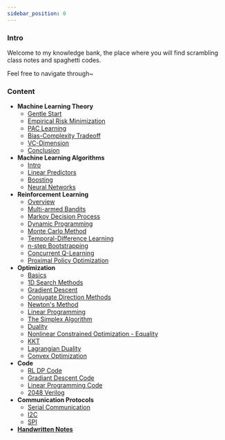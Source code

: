 ```yaml
---
sidebar_position: 0
---
```


### Intro

Welcome to my knowledge bank, the place where you will find scrambling class notes and spaghetti codes.

Feel free to navigate through~

### Content

- **Machine Learning Theory**
  - [Gentle Start](Machine%20Learning%20Theory/Machine%20Learning%20Theory%20-%20Start)
  - [Empirical Risk Minimization](Machine%20Learning%20Theory/Machine%20Learning%20Theory%20-%20ERM)
  - [PAC Learning](Machine%20Learning%20Theory/Machine%20Learning%20Theory%20-%20PAC)
  - [Bias-Complexity Tradeoff](Machine%20Learning%20Theory/Machine%20Learning%20Theory%20-%20Bias-Complexity)
  - [VC-Dimension](Machine%20Learning%20Theory/Machine%20Learning%20Theory%20-%20VC)
  - [Conclusion](Machine%20Learning%20Theory/Machine%20Learning%20Theory%20-%20Conclusion)
- **Machine Learning Algorithms**
  - [Intro](Machine%20Learning%20Algorithms/Machine%20Learning%20Algorithms%20-%20Start)
  - [Linear Predictors](Machine%20Learning%20Algorithms/Machine%20Learning%20Algorithms%20-%20Linear%20Predictors)
  - [Boosting](Machine%20Learning%20Algorithms/Machine%20Learning%20Algorithms%20-%20Boosting)
  - [Neural Networks](Machine%20Learning%20Algorithms/Machine%20Learning%20Algorithms%20-%20Neural%20Networks)
- **Reinforcement Learning**
  - [Overview](Reinforcement%20Learning/Reinforcement%20Learning%20-%20Overview)
  - [Multi-armed Bandits](Reinforcement%20Learning/Reinforcement%20Learning%20-%20Bandit)
  - [Markov Decision Process](Reinforcement%20Learning/Reinforcement%20Learning%20-%20MDP)
  - [Dynamic Programming](Reinforcement%20Learning/Reinforcement%20Learning%20-%20DP)
  - [Monte Carlo Method](Reinforcement%20Learning/Reinforcement%20Learning%20-%20MC)
  - [Temporal-Difference Learning](Reinforcement%20Learning/Reinforcement%20Learning%20-%20TD)
  - [n-step Bootstrapping](Reinforcement%20Learning/Reinforcement%20Learning%20-%20n-step)
  - [Concurrent Q-Learning](Reinforcement%20Learning/Reinforcement%20Learning%20-%20Concurrent-QL)
  - [Proximal Policy Optimization](Reinforcement%20Learning/Reinforcement%20Learning%20-%20PPO)
- **Optimization**
  - [Basics](Optimization/Optimization%20-%20Basics)
  - [1D Search Methods](Optimization/Optimization%20-%201D-Search)
  - [Gradient Descent](Optimization/Optimization%20-%20GD)
  - [Conjugate Direction Methods](Optimization/Optimization%20-%20Conjugate-GD)
  - [Newton's Method](Optimization/Optimization%20-%20Newton)
  - [Linear Programming](Optimization/Optimization%20-%20LP)
  - [The Simplex Algorithm](Optimization/Optimization%20-%20Simplex)
  - [Duality](Optimization/Optimization%20-%20Duality)
  - [Nonlinear Constrained Optimization - Equality](Optimization/Optimization%20-%20Constrained_Op_Equality)
  - [KKT](Optimization/Optimization%20-%20KKT)
  - [Lagrangian Duality](Optimization/Optimization%20-%20Lagrangian%20Duality)
  - [Convex Optimization](Optimization/Optimization%20-%20Convex)
- **Code**
  - [RL DP Code](Code/Code%20-%20DP)
  - [Gradiant Descent Code](Code/Optimization/Code%20-%20GD)
  - [Linear Programming Code](Code/Optimization/Code%20-%20LP)
  - [2048 Verilog](Code/Code%20-%202048)
- **Communication Protocols**
  - [Serial Communication](Communication%20Protocols/Communication%20Protocols%20-%20Serial)
  - [I2C](Communication%20Protocols/Communication%20Protocols%20-%20I2C)
  - [SPI](Communication%20Protocols/Communication%20Protocols%20-%20SPI)
- [**Handwritten Notes**](Handwritten%20Notes)
